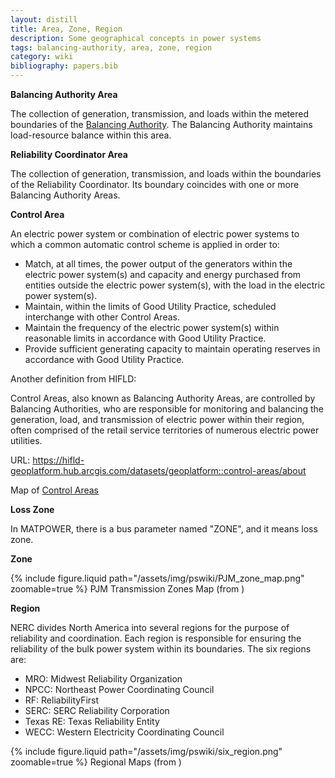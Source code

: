 ```yaml
---
layout: distill
title: Area, Zone, Region
description: Some geographical concepts in power systems
tags: balancing-authority, area, zone, region
category: wiki
bibliography: papers.bib
---
```


**Balancing Authority Area** <d-cite key="nerc2024glossary"></d-cite>

The collection of generation, transmission, and loads within the metered boundaries of the [Balancing Authority](/wiki/balancing-authority).
The Balancing Authority maintains load-resource balance within this area.

**Reliability Coordinator Area** <d-cite key="nerc2024glossary"></d-cite>

The collection of generation, transmission, and loads within the boundaries of the Reliability Coordinator.
Its boundary coincides with one or more Balancing Authority Areas.

**Control Area** <d-cite key="ferc2020glossary"></d-cite>

An electric power system or combination of electric power systems to which a common automatic control scheme is applied in order to:
- Match, at all times, the power output of the generators within the electric power system(s) and capacity and energy purchased from entities outside the electric power system(s), with the load in the electric power system(s).
- Maintain, within the limits of Good Utility Practice, scheduled interchange with other Control Areas.
- Maintain the frequency of the electric power system(s) within reasonable limits in accordance with Good Utility Practice.
- Provide sufficient generating capacity to maintain operating reserves in accordance with Good Utility Practice.

Another definition from HIFLD:

Control Areas, also known as Balancing Authority Areas, are controlled by Balancing Authorities, who are responsible for monitoring and balancing the generation, load, and transmission of electric power within their region, often comprised of the retail service territories of numerous electric power utilities.

URL: <https://hifld-geoplatform.hub.arcgis.com/datasets/geoplatform::control-areas/about>

Map of [Control Areas](https://hifld-geoplatform.hub.arcgis.com/maps/db7622e5ebdd40428fcafbd1615d621a)

**Loss Zone** <d-cite key="matpower"></d-cite>

In MATPOWER, there is a bus parameter named "ZONE", and it means loss zone.

**Zone**

<div class="row mt-3">
    <div class="col-sm mt-3 mt-md-0">
        {% include figure.liquid
        path="/assets/img/pswiki/PJM_zone_map.png"
        zoomable=true %}
        PJM Transmission Zones Map (from <d-cite key="pjm2023transmission"></d-cite>)
    </div>
</div>

**Region** <d-cite key="nerc2024tpl"></d-cite>

NERC divides North America into several regions for the purpose of reliability and coordination.
Each region is responsible for ensuring the reliability of the bulk power system within its boundaries.
The six regions are:

- MRO: Midwest Reliability Organization
- NPCC: Northeast Power Coordinating Council
- RF: ReliabilityFirst
- SERC: SERC Reliability Corporation
- Texas RE: Texas Reliability Entity
- WECC: Western Electricity Coordinating Council

<div class="row mt-3">
    <div class="col-sm mt-3 mt-md-0">
        {% include figure.liquid
        path="/assets/img/pswiki/six_region.png"
        zoomable=true %}
        Regional Maps (from <d-cite key="nerc2024tpl"></d-cite>)
    </div>
</div>

<br>
<br>
<br>
